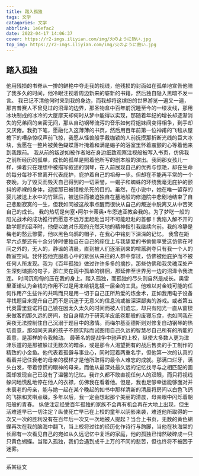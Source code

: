 ```yaml
---
title: 踏入孤独
tags: 文学
catagories: 文学
abbrlink: 1e6efac2
date: 2022-04-17 14:06:37
cover: https://r2-imgs.iliyian.com/img/火のように熱い.jpg
top_img: https://r2-imgs.iliyian.com/img/火のように熱い.jpg
---
```

## 踏入孤独

他用残损的书脊从一排的鲜艳中夺走我的视线，他残损的封面如在孤单地宣告他陪了我多久的时间，他冷眼注视着周边新来的崭新的书籍，然后独自隐入黑暗不发一言。
我已记不清他何时来到我的身边，而我却将这缤纷的世界游览一遍又一遍，那吉普赛人不曾见过的沼泽的边界，那圣物盒中百年前沉睡至今的一缕发线，那用冰块制成的冰冷的大厦摩天却何时从梦中能得以实现，那随着年纪的增长却逐渐消失的兄弟间的亲密无间，那从自动钢琴流泻的音乐如何将姐妹间变得相争，到手却又厌倦。我扔下笔，愿融化入这薄薄的书页，然后用百年前第一位神甫的飞毯从屋檐下的嘈杂惊叹声前飞掠，我愿从怪兽般手戴枷锁的人前抚摸那折断光线的巨大冰块，我愿在一整片被黄色蝴蝶落叶掩着和满是蝎子的浴室里怀着震颤的心等着他来到我跟前。
我从前的叛逆如被作者站在身边细致观察注视般被写入书页，仿佛我之前所经历的孤单，成长的孤单是照着他所写的剧本般的演出。我同那女孩儿一样，弹着只在理想中被描写叙述的钢琴，在人前展现自己的优秀与惊艳，却在生命的每分每秒不曾离开代表庇护，庇护着自己的祖母一步。但却在不能再平常的一个夜晚，为了毁灭而毁灭自己得到的一切荣誉，一蝎子和蜘蛛的环绕我毫无庇护的颤抖的赤裸的身体，迎接那已被猎枪杀死的目的。虽然，在小说中，她在唯一留存的婴儿被送上水中的竹篮后，被送往而被迫独自在墓地般的修道院中悲剧地结束了自己悲剧寂寞的一生，但我如同被这故事点醒而很快从自己的叛逆中脱离又从中苦笑自己的成长。
我的热切是何塞•阿尔卡蒂奥•布恩迪亚教会我的。为了梦呓一般的阳光战术的成功推行而愿意不远万里赶赴当时不可能赶赴的首都！我陷入解不开的数学题的沼泽时，他便以绝对乐观的充然天地的精神指引我继续向前。我的冷静是梅老的愁云惨雾，他以黑色乌鸦的帽子，在我心中铭刻下深深的记忆。
我曾在距早六点整还有十余分钟时便独自在自己的座位上与我挚爱的书偷偷享受这仿佛在时间之外的，无人的，静谧的清晨，直到被人们逐渐到来的喧嚣剥夺只有我一个人的教室空间。我怀抱他克服着心中的紧张从来往的人群中穿过，仿佛被他庇护而不被任何人所发现。我为《百年孤独》做过许许多多的摘抄，那些仿佛和我灵魂深处产生深刻谐振的句子，那亡灵在雨中孤单的徘徊，那延伸至世界另一边的沼泽令我流连。
时间沉甸甸的压在我的身上。踏入孤独，而孤独的尽头则自然是成长。奥雷里亚诺认为金钱的作用不过是用来给钥匙镀一层金的工具。他难以对金钱可能的任何作用产生些许的共鸣而只是用一切于自己正所热爱的炼金术，正如我用电子设备寻找题目来提升自己而不是沉迷于无意义的信息流或被深深鄙夷的游戏。或者第五代奥雷里亚诺将自己锁在因太久太久的时间而被人们遗忘，却只有阳光一直从窗棂来做客的那久远的房间，投自身精力于研究羊皮纸卷那般的废寝忘食，也如同我在寅夜无法控制住自己沉溺于题目中的激情。而梅尔基亚德斯则对修复自动钢琴的热切善意，那如同天真的孩子不顾实际而试图用自己久远的智慧尽自己所有的所能的善意，是那样的令我触动。
最著名的是战争中驰声的上校，纵使大多数人更为津津乐道的是那被躲过无数次的暗杀，或是那令人渴望拥有的战后售卖的手工制作的精致的小金鱼。他代表着孤僻与事业心，同时冠着两重名字，但他第一次的认真的看着并记住衰老的母亲的模样才是他所取得的最令人难忘的成就。那满口烂牙，满头白发，带着惊慌的眼神的母亲，而他从最深处最久远的记忆找寻与之相匹配的画面却发现自己已没有了温馨的记忆。我许久都不敢直视任何人的双眼，而只将视线躲闪地慌乱地停在他人的衣襟，仿佛我在看着他。但是，我也足够幸运能够面对并未衰老的母亲，能与她一起在某个晚起的如书中那样清新的清晨将房间以白色飞鸽的飞掠和灵啭点缀。多年以后，我一定会想起那个美丽的清晨，母亲眼中闪烁着朝阳般的青春。
纵使注定经受百年孤独的家族不会再有机会再在大地上出现，但生活难道早已一切注定？纵使死亡早已在上校的童年以阴影来袭，难道他所取得的一次又一次的胜利没有在百年后一次又一次地被人提起？当合上书页，无数的黄色蝴蝶再次在我的脑海中翻飞，当上校将过往的经历化作诗行与韵脚，当他在秋海棠的长廊有一次看见自己的宛如从久远记忆中复活的家庭，他的孤独已悄然破碎成一只只黄色蝴蝶。当踏入孤独，我们会遇到成千上万的不同的悲苦，但也终将不被困于迷雾。

---
系某征文
